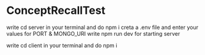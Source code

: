 # ConceptRecallTest

write cd server in your terminal and do npm i
creta a .env file and enter your values for PORT & MONGO_URI
write npm run dev for starting server

write cd client in your terminal and do npm i
